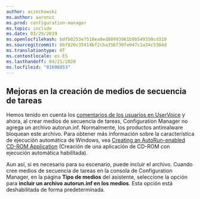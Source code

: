 ```yaml
---
author: aczechowski
ms.author: aaroncz
ms.prod: configuration-manager
ms.topic: include
ms.date: 03/29/2019
ms.openlocfilehash: bdfb0253e7518ea8ed80993961b9b549350cd310
ms.sourcegitcommit: bbf820c35414bf2cba356f30fe047c1a34c5384d
ms.translationtype: HT
ms.contentlocale: es-ES
ms.lasthandoff: 04/21/2020
ms.locfileid: "81698853"
---
```

## <a name="improvement-to-task-sequence-media-creation"></a><a name="bkmk_tsmedia"></a> Mejoras en la creación de medios de secuencia de tareas

<!-- 4090666 -->

Hemos tenido en cuenta los [comentarios de los usuarios en UserVoice](https://configurationmanager.uservoice.com/forums/300492-ideas/suggestions/20306074-add-ability-to-not-include-autorun-inf-when-buildi) y ahora, al crear medios de secuencia de tareas, Configuration Manager no agrega un archivo autorun.inf. Normalmente, los productos antimalware bloquean este archivo. Para obtener más información sobre la característica de ejecución automática de Windows, vea [Creating an AutoRun-enabled CD-ROM Application](https://docs.microsoft.com/windows/desktop/shell/autoplay) (Creación de una aplicación de CD-ROM con ejecución automática habilitada).

Aun así, si es necesario para su escenario, puede incluir el archivo. Cuando cree medios de secuencia de tareas en la consola de Configuration Manager, en la página **Tipo de medios** del asistente, seleccione la opción para **incluir un archivo autorun.inf en los medios**. Esta opción está deshabilitada de forma predeterminada.
